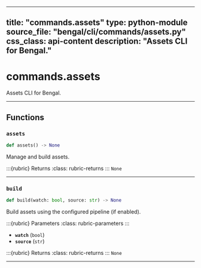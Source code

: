 
---
title: "commands.assets"
type: python-module
source_file: "bengal/cli/commands/assets.py"
css_class: api-content
description: "Assets CLI for Bengal."
---

# commands.assets

Assets CLI for Bengal.

---


## Functions

### `assets`
```python
def assets() -> None
```

Manage and build assets.



:::{rubric} Returns
:class: rubric-returns
:::
`None`




---
### `build`
```python
def build(watch: bool, source: str) -> None
```

Build assets using the configured pipeline (if enabled).



:::{rubric} Parameters
:class: rubric-parameters
:::
- **`watch`** (`bool`)
- **`source`** (`str`)

:::{rubric} Returns
:class: rubric-returns
:::
`None`




---
